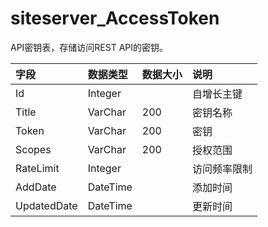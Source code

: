 # siteserver_AccessToken

API密钥表，存储访问REST API的密钥。

| 字段 | 数据类型 | 数据大小 | 说明 |
| :----- | :----- | :----- | :----- |
|Id	|Integer|		|自增长主键|
|Title|	VarChar	|200	|密钥名称|
|Token	|VarChar|	200	|密钥|
|Scopes|	VarChar	|200	|授权范围|
|RateLimit	|Integer	|	|访问频率限制|
|AddDate	|DateTime|		|添加时间|
|UpdatedDate|	DateTime|		|更新时间|
